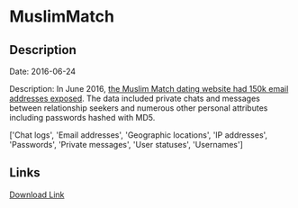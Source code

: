 # MuslimMatch

## Description

Date: 2016-06-24

Description:
In June 2016, <a href="https://motherboard.vice.com/read/hacked-private-messages-from-dating-site-muslim-match" target="_blank" rel="noopener">the Muslim Match dating website had 150k email addresses exposed</a>. The data included private chats and messages between relationship seekers and numerous other personal attributes including passwords hashed with MD5.


['Chat logs', 'Email addresses', 'Geographic locations', 'IP addresses', 'Passwords', 'Private messages', 'User statuses', 'Usernames']

## Links

[Download Link](https://link-to.net/1229997/160.02268124325414/dynamic/?r=bXVzbGltbWF0Y2guY29t)